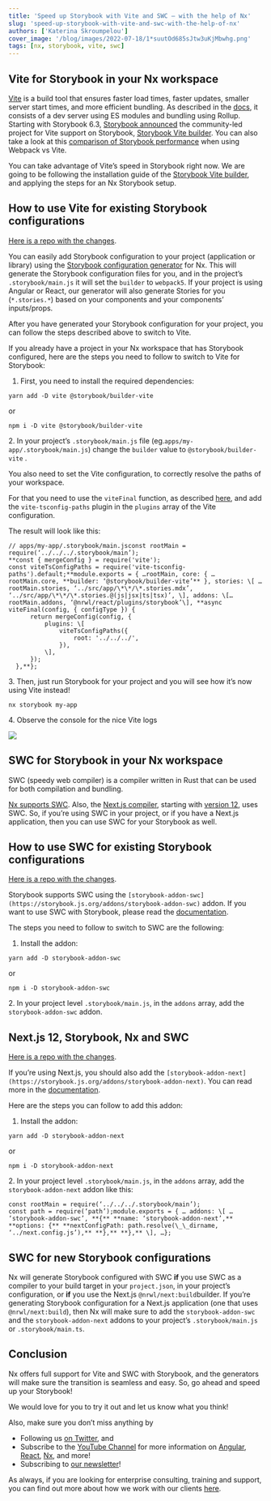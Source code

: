 ```yaml
---
title: 'Speed up Storybook with Vite and SWC — with the help of Nx'
slug: 'speed-up-storybook-with-vite-and-swc-with-the-help-of-nx'
authors: ['Katerina Skroumpelou']
cover_image: '/blog/images/2022-07-18/1*suutOd685sJtw3uKjMbwhg.png'
tags: [nx, storybook, vite, swc]
---
```


## Vite for Storybook in your Nx workspace

[Vite](https://vitejs.dev) is a build tool that ensures faster load times, faster updates, smaller server start times, and more efficient bundling. As described in the [docs](https://vitejs.dev/guide/why.html), it consists of a dev server using ES modules and bundling using Rollup. Starting with Storybook 6.3, [Storybook announced](https://storybook.js.org/blog/storybook-for-vite/) the community-led project for Vite support on Storybook, [Storybook Vite builder](https://github.com/storybookjs/builder-vite). You can also take a look at this [comparison of Storybook performance](https://storybook.js.org/blog/storybook-performance-from-webpack-to-vite/) when using Webpack vs Vite.

You can take advantage of Vite’s speed in Storybook right now. We are going to be following the installation guide of the [Storybook Vite builder](https://github.com/storybookjs/builder-vite#usage), and applying the steps for an Nx Storybook setup.

## How to use Vite for existing Storybook configurations

[Here is a repo with the changes](https://github.com/mandarini/nx-storybook-vite-swc/commit/92f1fb91715c3a89cb2f66cb00a9b297aa7ef2ae).

You can easily add Storybook configuration to your project (application or library) using the [Storybook configuration generator](https://nx.dev/packages/storybook/generators/configuration) for Nx. This will generate the Storybook configuration files for you, and in the project’s `.storybook/main.js` it will set the `builder` to `webpack5`. If your project is using Angular or React, our generator will also generate Stories for you (`*.stories.*`) based on your components and your components’ inputs/props.

After you have generated your Storybook configuration for your project, you can follow the steps described above to switch to Vite.

If you already have a project in your Nx workspace that has Storybook configured, here are the steps you need to follow to switch to Vite for Storybook:

1.  First, you need to install the required dependencies:

```shell
yarn add -D vite @storybook/builder-vite
```

or

```
npm i -D vite @storybook/builder-vite
```

2\. In your project’s `.storybook/main.js` file (eg.`apps/my-app/.storybook/main.js`) change the `builder` value to `@storybook/builder-vite` .

You also need to set the Vite configuration, to correctly resolve the paths of your workspace.

For that you need to use the `viteFinal` function, as described [here](https://storybook.js.org/docs/react/builders/vite#configuration), and add the `vite-tsconfig-paths` plugin in the `plugins` array of the Vite configuration.

The result will look like this:

```
// apps/my-app/.storybook/main.jsconst rootMain = require(‘../../../.storybook/main’);
**const { mergeConfig } = require('vite');
const viteTsConfigPaths = require('vite-tsconfig-paths').default;**module.exports = { …rootMain, core: { …rootMain.core, **builder: ‘@storybook/builder-vite’** }, stories: \[ …rootMain.stories, ‘../src/app/\*\*/\*.stories.mdx’, ‘../src/app/\*\*/\*.stories.@(js|jsx|ts|tsx)’, \], addons: \[…rootMain.addons, ‘@nrwl/react/plugins/storybook’\], **async viteFinal(config, { configType }) {
      return mergeConfig(config, {
          plugins: \[
              viteTsConfigPaths({
                  root: '../../../',
              }),
          \],
      });
  },**};
```

3\. Then, just run Storybook for your project and you will see how it’s now using Vite instead!

```
nx storybook my-app
```

4\. Observe the console for the nice Vite logs

![](/blog/images/2022-07-18/0*_JBUeTagGzg32dzd.avif)

## SWC for Storybook in your Nx workspace

SWC (speedy web compiler) is a compiler written in Rust that can be used for both compilation and bundling.

[Nx supports SWC](https://nx.dev/getting-started/nx-and-typescript#use-swc-as-the-compiler). Also, the [Next.js compiler](https://nextjs.org/docs/advanced-features/compiler), starting with [version 12](https://nextjs.org/blog/next-12), uses SWC. So, if you’re using SWC in your project, or if you have a Next.js application, then you can use SWC for your Storybook as well.

## How to use SWC for existing Storybook configurations

[Here is a repo with the changes](https://github.com/mandarini/nx-storybook-vite-swc/commit/cc8adc5f2f20ef2ab120902f77906856b37a8cae).

Storybook supports SWC using the `[storybook-addon-swc](https://storybook.js.org/addons/storybook-addon-swc)` addon. If you want to use SWC with Storybook, please read the [documentation](https://storybook.js.org/addons/storybook-addon-swc).

The steps you need to follow to switch to SWC are the following:

1.  Install the addon:

```shell
yarn add -D storybook-addon-swc
```

or

```
npm i -D storybook-addon-swc
```

2\. In your project level `.storybook/main.js`, in the `addons` array, add the `storybook-addon-swc` addon.

## Next.js 12, Storybook, Nx and SWC

[Here is a repo with the changes](https://github.com/mandarini/nx-storybook-vite-swc/commit/59174c2c05018485898ab0b959c1387372a7480d).

If you’re using Next.js, you should also add the `[storybook-addon-next](https://storybook.js.org/addons/storybook-addon-next)`. You can read more in the [documentation](https://storybook.js.org/addons/storybook-addon-next).

Here are the steps you can follow to add this addon:

1.  Install the addon:

```shell
yarn add -D storybook-addon-next
```

or

```
npm i -D storybook-addon-next
```

2\. In your project level `.storybook/main.js`, in the `addons` array, add the `storybook-addon-next` addon like this:

```
const rootMain = require(‘../../../.storybook/main’);
const path = require(‘path’);module.exports = { … addons: \[ … ‘storybook-addon-swc’, **{** **name: ‘storybook-addon-next’,** **options: {** **nextConfigPath: path.resolve(\_\_dirname, ‘../next.config.js’),** **},** **},** \], …};
```

## SWC for new Storybook configurations

Nx will generate Storybook configured with SWC **if** you use SWC as a compiler to your build target in your `project.json`, in your project’s configuration, or **if** you use the Next.js `@nrwl/next:build`builder. If you’re generating Storybook configuration for a Next.js application (one that uses `@nrwl/next:build`), then Nx will make sure to add the `storybook-addon-swc` and the `storybook-addon-next` addons to your project’s `.storybook/main.js` or `.storybook/main.ts`.

## Conclusion

Nx offers full support for Vite and SWC with Storybook, and the generators will make sure the transition is seamless and easy. So, go ahead and speed up your Storybook!

We would love for you to try it out and let us know what you think!

Also, make sure you don’t miss anything by

- Following us [on Twitter](https://twitter.com/NxDevTools), and
- Subscribe to the [YouTube Channel](https://youtube.com/nrwl_io?sub_confirmation=1) for more information on [Angular](https://angular.io/), [React](https://reactjs.org/), [Nx](https://nx.dev/), and more!
- Subscribing to [our newsletter](https://go.nrwl.io/nx-newsletter)!

As always, if you are looking for enterprise consulting, training and support, you can find out more about how we work with our clients [here](https://nrwl.io/services).
